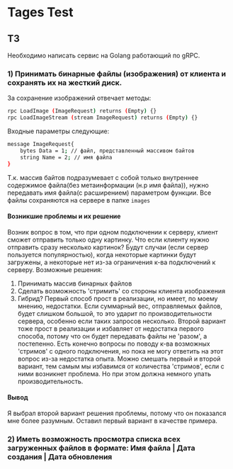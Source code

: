 # Tages Test
## ТЗ
Необходимо написать сервис на Golang работающий по gRPC.
### 1) Принимать бинарные файлы (изображения) от клиента и сохранять их на жесткий диск.
За сохранение изображений отвечает методы:
~~~bash
rpc LoadImage (ImageRequest) returns (Empty) {}
rpc LoadImageStream (stream ImageRequest) returns (Empty) {}
~~~
Входные параметры следующие:
~~~bash
message ImageRequest{
    bytes Data = 1; // файл, представленный массивом байтов
    string Name = 2; // имя файла
}
~~~
Т.к. массив байтов подразумевает с собой только внутреннее содержимое файла(без метаинформации (н.р имя файла)), нужно передавать имя файла(с расширением) параметром функции.
Все файлы сохраняются на сервере в папке `images`
#### Возникшие проблемы и их решение
Возник вопрос в том, что при одном подключении к серверу, клиент сможет отправить только одну картинку. Что если клиенту нужно отправить сразу несколько картинок? Будут случаи (если сервер пользуется популярностью), когда некоторые картинки будут загружены, а некоторые нет из-за ограничения к-ва подключений к серверу.
Возможные решения:
1) Принимать массив бинарных файлов
2) Сделать возможность 'стримить' со стороны клиента изображения
3) Гибрид?
Первый способ прост в реализации, но имеет, по моему мнению, недостатки. Если суммарный вес, отправляемых файлов, будет слишком большой, то это ударит по производительности сервера, особенно если таких запросов несколько.
Второй вариант тоже прост в реализации и избавляет от недостатка первого способа, потому что он будет передавать файлы не 'разом', а постепенно. Есть конечно вопросы по поводу к-ва возможных 'стримов' с одного подключения, но пока не могу ответить на этот вопрос из-за недостатка опыта.
Можно смешать первый и второй вариант, тем самым мы избавимся от количества 'стримов', если с ними возникнет проблема. Но при этом должна немного упать производительность.
#### Вывод
Я выбрал второй вариант решения проблемы, потому что он показался мне более разумным.
Оставил первый вариант в качестве примера.
### 2) Иметь возможность просмотра списка всех загруженных файлов в формате: Имя файла | Дата создания | Дата обновления